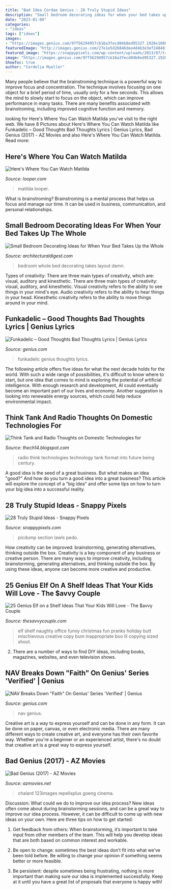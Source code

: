 ```yaml
---
title: "Bad Idea Cordae Genius : 28 Truly Stupid Ideas"
description: "Small bedroom decorating ideas for when your bed takes up the whole"
date: "2023-01-09"
categories:
- "ideas"
tags: ["ideas"]
images:
- "https://images.genius.com/97f56294957cb16a3fecd84b8ed95327.1920x1080x1.jpg"
featuredImage: "http://images.genius.com/27e1e5d26846dee4d4b3e3ef24848152.1000x1000x1.jpg"
featured_image: "https://snappypixels.com/wp-content/uploads/2013/07/truly-stupid-ideas-17.jpg"
image: "https://images.genius.com/97f56294957cb16a3fecd84b8ed95327.1920x1080x1.jpg"
ShowToc: true
author: "Cordelia Mueller"
---
```



Many people believe that the brainstroming technique is a powerful way to improve focus and concentration. The technique involves focusing on one object for a brief period of time, usually only for a few seconds. This allows the mind to slowly start to focus on the object, which can improve performance in many tasks. There are many benefits associated with brainstroming, including improved cognitive function and memory.

	

		
looking for Here&#039;s Where You Can Watch Matilda you've visit to the right web. We have 8 Pictures about Here&#039;s Where You Can Watch Matilda like Funkadelic – Good Thoughts Bad Thoughts Lyrics | Genius Lyrics, Bad Genius (2017) - AZ Movies and also Here&#039;s Where You Can Watch Matilda. Read more:
		
    
## Here&#039;s Where You Can Watch Matilda

<img loading=lazy src="https://www.looper.com/img/gallery/heres-where-you-can-watch-matilda/l-intro-1623194113.jpg" onerror="this.onerror=null;this.src='https://tse2.mm.bing.net/th?id=OIP.cY08odncYNz9Y2KGz-pMMgHaEK&amp;pid=15.1';" alt="Here&#039;s Where You Can Watch Matilda">

_Source: looper.com_

>matilda looper. 

	

What is brainstroming? Brainstroming is a mental process that helps us focus and manage our time. It can be used in business, communication, and personal relationships.

    
## Small Bedroom Decorating Ideas For When Your Bed Takes Up The Whole

<img loading=lazy src="https://media.architecturaldigest.com/photos/59c96670a82c564e88797225/16:9/w_1280,c_limit/small-bedroom-layout-ideas-01.jpg" onerror="this.onerror=null;this.src='https://tse4.mm.bing.net/th?id=OIP.dsHoswBGcLll0y-UI_-7IwHaEK&amp;pid=15.1';" alt="Small Bedroom Decorating Ideas for When Your Bed Takes Up the Whole">

_Source: architecturaldigest.com_

>bedroom whole bed decorating takes layout damn. 

	

Types of creativity: There are three main types of creativity, which are: visual, auditory and kinesthetic.
There are three main types of creativity: visual, auditory, and kinesthetic. Visual creativity refers to the ability to see things in your mind's eye. Audio creativity refers to the ability to hear things in your head. Kinesthetic creativity refers to the ability to move things around in your mind.

    
## Funkadelic – Good Thoughts Bad Thoughts Lyrics | Genius Lyrics

<img loading=lazy src="http://images.genius.com/27e1e5d26846dee4d4b3e3ef24848152.1000x1000x1.jpg" onerror="this.onerror=null;this.src='https://tse1.mm.bing.net/th?id=OIP.ItkrQvr72_UlNqVGx9xLYQHaHa&amp;pid=15.1';" alt="Funkadelic – Good Thoughts Bad Thoughts Lyrics | Genius Lyrics">

_Source: genius.com_

>funkadelic genius thoughts lyrics. 

	

The following article offers five ideas for what the next decade holds for the world. With such a wide range of possibilities, it's difficult to know where to start, but one idea that comes to mind is exploring the potential of artificial intelligence. With enough research and development, AI could eventually become an important part of our lives and economy. Another suggestion is looking into renewable energy sources, which could help reduce environmental impact.

    
## Think Tank And Radio Thoughts On Domestic Technologies For

<img loading=lazy src="http://4.bp.blogspot.com/-qcxLXNT3oQw/UMRsbT30FhI/AAAAAAAAAGI/GbbskLG5Yeo/s1600/473831511tecnology.jpg" onerror="this.onerror=null;this.src='https://tse1.mm.bing.net/th?id=OIP.6Or9hJtTzQId568OSKP40gHaCL&amp;pid=15.1';" alt="Think Tank and Radio Thoughts on Domestic Technologies for">

_Source: thech14.blogspot.com_

>radio think technologies technology tank format into future being century. 

	

A good idea is the seed of a great business. But what makes an idea "good?" And how do you turn a good idea into a great business? This article will explore the concept of a "big idea" and offer some tips on how to turn your big idea into a successful reality.

    
## 28 Truly Stupid Ideas - Snappy Pixels

<img loading=lazy src="https://snappypixels.com/wp-content/uploads/2013/07/truly-stupid-ideas-17.jpg" onerror="this.onerror=null;this.src='https://tse1.mm.bing.net/th?id=OIP.TERv5Ud3Go3wObOCvElyFQHaFi&amp;pid=15.1';" alt="28 Truly Stupid Ideas - Snappy Pixels">

_Source: snappypixels.com_

>picdump section lawls pedo. 

	

How creativity can be improved: brainstorming, generating alternatives, thinking outside the box.
Creativity is a key component of any business or creative person. There are many ways to improve creativity, including brainstorming, generating alternatives, and thinking outside the box. By using these ideas, anyone can become more creative and productive.

    
## 25 Genius Elf On A Shelf Ideas That Your Kids Will Love - The $avvy Couple

<img loading=lazy src="https://i0.wp.com/thesavvycouple.com/wp-content/uploads/2017/11/Elf-on-a-shelf-ideas-4.jpg?resize=853%2C1280&amp;ssl=1" onerror="this.onerror=null;this.src='https://tse2.mm.bing.net/th?id=OIP.iS8PfMj8xXVG5T3preSF5AHaLH&amp;pid=15.1';" alt="25 Genius Elf on a Shelf Ideas That Your Kids Will Love - The $avvy Couple">

_Source: thesavvycouple.com_

>elf shelf naughty office funny christmas fun pranks holiday butt mischievous creative copy bum inappropriate boo lil copying sized shoot. 

	

2. There are a number of ways to find DIY ideas, including books, magazines, websites, and even television shows.

    
## NAV Breaks Down &quot;Faith&quot; On Genius&#039; Series &#039;Verified&#039; | Genius

<img loading=lazy src="https://images.genius.com/97f56294957cb16a3fecd84b8ed95327.1920x1080x1.jpg" onerror="this.onerror=null;this.src='https://tse4.mm.bing.net/th?id=OIP.nNLEMF-a7tl0thpC3VZU4QHaEK&amp;pid=15.1';" alt="NAV Breaks Down &quot;Faith&quot; On Genius&#039; Series &#039;Verified&#039; | Genius">

_Source: genius.com_

>nav genius. 

	

Creative art is a way to express yourself and can be done in any form. It can be done on paper, canvas, or even electronic media. There are many different ways to create creative art, and everyone has their own favorite way. Whether you're a beginner or an experienced artist, there's no doubt that creative art is a great way to express yourself.

    
## Bad Genius (2017) - AZ Movies

<img loading=lazy src="https://image.tmdb.org/t/p/original/xPGZX9aCTMI0XUQ1mLTRmZRwU6J.jpg" onerror="this.onerror=null;this.src='https://tse2.mm.bing.net/th?id=OIP.w_vS02kMu3HXYKoW9o8rAQHaEK&amp;pid=15.1';" alt="Bad Genius (2017) - AZ Movies">

_Source: azmovies.net_

>chalard 123images repelisplus goeng cinema. 

	

Discussion: What could we do to improve our idea process?
New ideas often come about during brainstorming sessions, and can be a great way to improve our idea process. However, it can be difficult to come up with new ideas on your own. Here are three tips on how to get started:
1. Get feedback from others: When brainstorming, it’s important to take input from other members of the team. This will help you develop ideas that are both based on common interest and workable.

2. Be open to change: sometimes the best ideas don’t fit into what we’ve been told before. Be willing to change your opinion if something seems better or more feasible.

3. Be persistent: despite sometimes being frustrating, nothing is more important than making sure our idea is implemented successfully. Keep at it until you have a great list of proposals that everyone is happy with!

